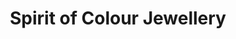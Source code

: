 ---
title: "Spirit of Colour Jewellery"
url: /cornhill-on-tweed/spirit-of-colour-jewellery/
shop: Schmuck
---
